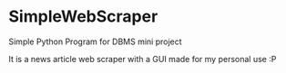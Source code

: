# SimpleWebScraper
Simple Python Program for DBMS mini project

It is a news article web scraper with a GUI made for my personal use :P
